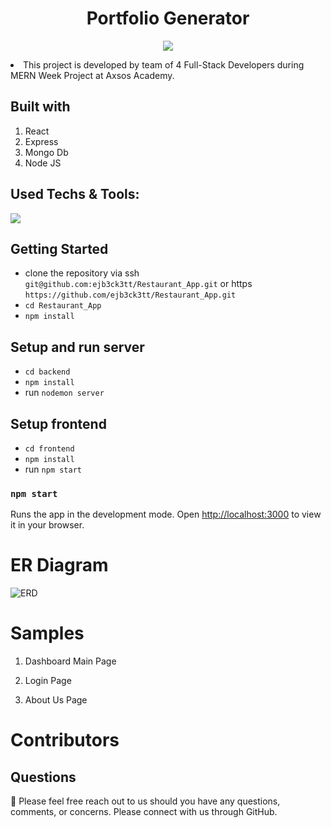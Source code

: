 <h1 align="center">Portfolio Generator</h1>

<p align="center">
 <img src="https://user-images.githubusercontent.com/110999043/210457945-9523ce47-645b-4566-9c33-e88d0ec94794.PNG"/>
<p align="center">

   
<li> This project is developed by team of 4 Full-Stack Developers during MERN Week Project at Axsos Academy.


 
## Built with
1. React
2. Express
3. Mongo Db
4. Node JS

## Used Techs & Tools:
<!-- language -->

[![](https://skillicons.dev/icons?i=react,express,mongo,js,git,github)]()

## Getting Started
- clone the repository via ssh `git@github.com:ejb3ck3tt/Restaurant_App.git` or https `https://github.com/ejb3ck3tt/Restaurant_App.git`
- `cd Restaurant_App`
- `npm install` 

## Setup and run server
- `cd backend`
- `npm install`
- run `nodemon server`

## Setup frontend
- `cd frontend`
- `npm install`
- run `npm start`

### `npm start`
Runs the app in the development mode.
Open [http://localhost:3000](http://localhost:3000) to view it in your browser.
 
 
 # ER Diagram
![ERD](https://user-images.githubusercontent.com/110999043/210460528-db321ead-0046-4121-a061-4ce78e9ff6d5.png)

 
 
 # Samples
 
 1. Dashboard Main Page 


 
 2. Login Page 
 

 
 4. About Us Page
 
 


 
 # Contributors



## Questions

🔧 Please feel free reach out to us should you have any questions, comments, or concerns. Please connect with us through GitHub.<br />
